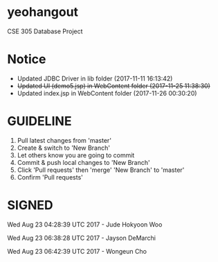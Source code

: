 # yeohangout
CSE 305 Database Project

# Notice
- Updated JDBC Driver in lib folder (2017-11-11 16:13:42)
- ~~Updated UI (demo5.jsp) in WebContent folder (2017-11-25 11:38:30)~~
- Updated index.jsp in WebContent folder (2017-11-26 00:30:20)

GUIDELINE
================================================================================
1. Pull latest changes from 'master'
2. Create & switch to 'New Branch'
3. Let others know you are going to commit
4. Commit & push local changes to 'New Branch'
5. Click 'Pull requests' then 'merge' 'New Branch' to 'master'
6. Confirm 'Pull requests'

SIGNED
================================================================================
Wed Aug 23 04:28:39 UTC 2017 - Jude Hokyoon Woo

Wed Aug 23 06:38:28 UTC 2017 - Jayson DeMarchi

Wed Aug 23 06:42:39 UTC 2017 - Wongeun Cho


